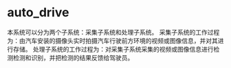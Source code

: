 # auto_drive
本系统可以分为两个子系统：采集子系统和处理子系统。 采集子系统的工作过程为：由汽车安装的摄像头实时拍摄汽车行驶前方环境的视频或图像信息，并对其进行存储。 处理子系统的工作过程为：对采集子系统采集的视频或图像信息进行检测检测和识别，并把检测的结果反馈给驾驶员。
